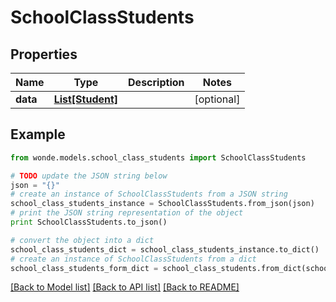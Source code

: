 # SchoolClassStudents


## Properties
Name | Type | Description | Notes
------------ | ------------- | ------------- | -------------
**data** | [**List[Student]**](Student.md) |  | [optional] 

## Example

```python
from wonde.models.school_class_students import SchoolClassStudents

# TODO update the JSON string below
json = "{}"
# create an instance of SchoolClassStudents from a JSON string
school_class_students_instance = SchoolClassStudents.from_json(json)
# print the JSON string representation of the object
print SchoolClassStudents.to_json()

# convert the object into a dict
school_class_students_dict = school_class_students_instance.to_dict()
# create an instance of SchoolClassStudents from a dict
school_class_students_form_dict = school_class_students.from_dict(school_class_students_dict)
```
[[Back to Model list]](../README.md#documentation-for-models) [[Back to API list]](../README.md#documentation-for-api-endpoints) [[Back to README]](../README.md)


